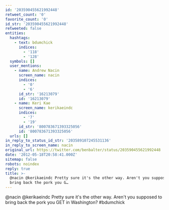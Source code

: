 ```yaml
---
id: '203590455621992448'
retweet_count: '0'
favorite_count: '0'
id_str: '203590455621992448'
retweeted: false
entities:
  hashtags:
    - text: bdumchick
      indices:
        - '118'
        - '128'
  symbols: []
  user_mentions:
    - name: Andrew Nacin
      screen_name: nacin
      indices:
        - '0'
        - '6'
      id_str: '16213079'
      id: '16213079'
    - name: Keri Kae
      screen_name: kerikaeindc
      indices:
        - '7'
        - '19'
      id_str: '800783671393325056'
      id: '800783671393325056'
  urls: []
in_reply_to_status_id_str: '203589107245531136'
in_reply_to_screen_name: nacin
original_url: https://twitter.com/benbalter/status/203590455621992448
date: '2012-05-18T20:58:41.000Z'
sitemap: false
robots: noindex
reply: true
title: >-
  @nacin @kerikaeindc Pretty sure it's the other way. Aren't you supposed to
  bring back the pork you G…
---
```


@nacin @kerikaeindc Pretty sure it's the other way. Aren't you supposed to bring back the pork you GET in Washington? #bdumchick